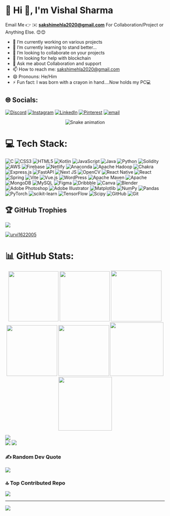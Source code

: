 # 💫 Hi 👋, I'm Vishal Sharma

Email Me 👉 ✉️ **sakshimehla2020@gmail.com** For Collaboration/Project or Anything Else. 😊😊


- 🔭 I’m currently working on various projects
- 🌱 I’m currently learning to stand better...
- 👯 I’m looking to collaborate on your projects
- 🤔 I’m looking for help with blockchain
- 💬 Ask me about Collaboration and support 
- 📫 How to reach me: sakshimehla2020@gmail.com
- 😄 Pronouns: He/Him
- ⚡ Fun fact: I was born with a crayon in hand....Now holds my PC💻


## 🌐 Socials:
[![Discord](https://img.shields.io/badge/Discord-%237289DA.svg?logo=discord&logoColor=white)](https://discord.gg/i_am_aizen07) [![Instagram](https://img.shields.io/badge/Instagram-%23E4405F.svg?logo=Instagram&logoColor=white)](https://instagram.com/_sharmavishal.94) [![LinkedIn](https://img.shields.io/badge/LinkedIn-%230077B5.svg?logo=linkedin&logoColor=white)](https://www.linkedin.com/in/vishal-sharma-7b760825a/) [![Pinterest](https://img.shields.io/badge/Pinterest-%23E60023.svg?logo=Pinterest&logoColor=white)](https://in.pinterest.com/sakshimehla2020/) [![email](https://img.shields.io/badge/Email-D14836?logo=gmail&logoColor=white)](mailto:sakshimehla2020@gmail.com) 

<div align="center">
  <img src="https://profile-readme-generator.com/assets/snake.svg" alt="Snake animation" />
</div>

# 💻 Tech Stack:
![C](https://img.shields.io/badge/c-%2300599C.svg?style=for-the-badge&logo=c&logoColor=white) ![CSS3](https://img.shields.io/badge/css3-%231572B6.svg?style=for-the-badge&logo=css3&logoColor=white) ![HTML5](https://img.shields.io/badge/html5-%23E34F26.svg?style=for-the-badge&logo=html5&logoColor=white) ![Kotlin](https://img.shields.io/badge/kotlin-%237F52FF.svg?style=for-the-badge&logo=kotlin&logoColor=white) ![JavaScript](https://img.shields.io/badge/javascript-%23323330.svg?style=for-the-badge&logo=javascript&logoColor=%23F7DF1E) ![Java](https://img.shields.io/badge/java-%23ED8B00.svg?style=for-the-badge&logo=openjdk&logoColor=white) ![Python](https://img.shields.io/badge/python-3670A0?style=for-the-badge&logo=python&logoColor=ffdd54) ![Solidity](https://img.shields.io/badge/Solidity-%23363636.svg?style=for-the-badge&logo=solidity&logoColor=white) ![AWS](https://img.shields.io/badge/AWS-%23FF9900.svg?style=for-the-badge&logo=amazon-aws&logoColor=white) ![Firebase](https://img.shields.io/badge/firebase-%23039BE5.svg?style=for-the-badge&logo=firebase) ![Netlify](https://img.shields.io/badge/netlify-%23000000.svg?style=for-the-badge&logo=netlify&logoColor=#00C7B7) ![Anaconda](https://img.shields.io/badge/Anaconda-%2344A833.svg?style=for-the-badge&logo=anaconda&logoColor=white) ![Apache Hadoop](https://img.shields.io/badge/Apache%20Hadoop-66CCFF?style=for-the-badge&logo=apachehadoop&logoColor=black) ![Chakra](https://img.shields.io/badge/chakra-%234ED1C5.svg?style=for-the-badge&logo=chakraui&logoColor=white) ![Express.js](https://img.shields.io/badge/express.js-%23404d59.svg?style=for-the-badge&logo=express&logoColor=%2361DAFB) ![FastAPI](https://img.shields.io/badge/FastAPI-005571?style=for-the-badge&logo=fastapi) ![Next JS](https://img.shields.io/badge/Next-black?style=for-the-badge&logo=next.js&logoColor=white) ![OpenCV](https://img.shields.io/badge/opencv-%23white.svg?style=for-the-badge&logo=opencv&logoColor=white) ![React Native](https://img.shields.io/badge/react_native-%2320232a.svg?style=for-the-badge&logo=react&logoColor=%2361DAFB) ![React](https://img.shields.io/badge/react-%2320232a.svg?style=for-the-badge&logo=react&logoColor=%2361DAFB) ![Spring](https://img.shields.io/badge/spring-%236DB33F.svg?style=for-the-badge&logo=spring&logoColor=white) ![Vite](https://img.shields.io/badge/vite-%23646CFF.svg?style=for-the-badge&logo=vite&logoColor=white) ![Vue.js](https://img.shields.io/badge/vue.js-%2335495e.svg?style=for-the-badge&logo=vuedotjs&logoColor=%234FC08D) ![WordPress](https://img.shields.io/badge/WordPress-%23117AC9.svg?style=for-the-badge&logo=WordPress&logoColor=white) ![Apache Maven](https://img.shields.io/badge/Apache%20Maven-C71A36?style=for-the-badge&logo=Apache%20Maven&logoColor=white) ![Apache](https://img.shields.io/badge/apache-%23D42029.svg?style=for-the-badge&logo=apache&logoColor=white) ![MongoDB](https://img.shields.io/badge/MongoDB-%234ea94b.svg?style=for-the-badge&logo=mongodb&logoColor=white) ![MySQL](https://img.shields.io/badge/mysql-4479A1.svg?style=for-the-badge&logo=mysql&logoColor=white) ![Figma](https://img.shields.io/badge/figma-%23F24E1E.svg?style=for-the-badge&logo=figma&logoColor=white) ![Dribbble](https://img.shields.io/badge/Dribbble-EA4C89?style=for-the-badge&logo=dribbble&logoColor=white) ![Canva](https://img.shields.io/badge/Canva-%2300C4CC.svg?style=for-the-badge&logo=Canva&logoColor=white) ![Blender](https://img.shields.io/badge/blender-%23F5792A.svg?style=for-the-badge&logo=blender&logoColor=white) ![Adobe Photoshop](https://img.shields.io/badge/adobe%20photoshop-%2331A8FF.svg?style=for-the-badge&logo=adobe%20photoshop&logoColor=white) ![Adobe Illustrator](https://img.shields.io/badge/adobe%20illustrator-%23FF9A00.svg?style=for-the-badge&logo=adobe%20illustrator&logoColor=white) ![Matplotlib](https://img.shields.io/badge/Matplotlib-%23ffffff.svg?style=for-the-badge&logo=Matplotlib&logoColor=black) ![NumPy](https://img.shields.io/badge/numpy-%23013243.svg?style=for-the-badge&logo=numpy&logoColor=white) ![Pandas](https://img.shields.io/badge/pandas-%23150458.svg?style=for-the-badge&logo=pandas&logoColor=white) ![PyTorch](https://img.shields.io/badge/PyTorch-%23EE4C2C.svg?style=for-the-badge&logo=PyTorch&logoColor=white) ![scikit-learn](https://img.shields.io/badge/scikit--learn-%23F7931E.svg?style=for-the-badge&logo=scikit-learn&logoColor=white) ![TensorFlow](https://img.shields.io/badge/TensorFlow-%23FF6F00.svg?style=for-the-badge&logo=TensorFlow&logoColor=white) ![Scipy](https://img.shields.io/badge/SciPy-%230C55A5.svg?style=for-the-badge&logo=scipy&logoColor=%white) ![GitHub](https://img.shields.io/badge/github-%23121011.svg?style=for-the-badge&logo=github&logoColor=white) ![Git](https://img.shields.io/badge/git-%23F05033.svg?style=for-the-badge&logo=git&logoColor=white)


## 🏆 GitHub Trophies
![](https://github-profile-trophy.vercel.app/?username=VishalSharma99&theme=radical&no-frame=false&no-bg=false&margin-w=4)
<p align="left"> <a href="https://github.com/ryo-ma/github-profile-trophy"><img src="https://github-profile-trophy.vercel.app/?username=urvi1622005" alt="urvi1622005" /></a> </p>

# 📊 GitHub Stats:

<div align="center">

<img height="158em" src="https://github-profile-summary-cards.vercel.app/api/cards/profile-details?username=VishalSharma99&theme=radical">
<img height="158em" src="https://github-profile-summary-cards.vercel.app/api/cards/stats?username=VishalSharma9&theme=radical">
<img height="160em" src="https://github-profile-summary-cards.vercel.app/api/cards/repos-per-language?username=VishalSharma99&theme=radical">
<img height="160em" src="https://github-profile-summary-cards.vercel.app/api/cards/most-commit-language?username=VishalSharma99&theme=radical">
<img height="160em" src="https://github-profile-summary-cards.vercel.app/api/cards/productive-time?username=VishalSharma99&theme=radical&utcOffset=8">
<img height="169em" src="https://github-readme-stats.vercel.app/api?username=VishalSharma99&theme=radical&hide_border=false&include_all_commits=false&count_private=false">
<img height="169em" src="https://github-readme-streak-stats.herokuapp.com/?user=VishalSharma99&theme=radical">

</div>

![](https://github-readme-stats.vercel.app/api/top-langs/?username=VishalSharma99&theme=dark&hide_border=false&include_all_commits=true&count_private=true&layout=compact)<br>
![](https://github-readme-stats.vercel.app/api?username=VishalSharma99&theme=dark&hide_border=false&include_all_commits=true&count_private=true)
![](https://github-readme-streak-stats.herokuapp.com/?user=VishalSharma99&theme=dark&hide_border=false)



### ✍️ Random Dev Quote
![](https://quotes-github-readme.vercel.app/api?type=horizontal&theme=radical)

### 🔝 Top Contributed Repo
![](https://github-contributor-stats.vercel.app/api?username=VishalSharma99&limit=5&theme=dark&combine_all_yearly_contributions=true)

---
[![](https://visitcount.itsvg.in/api?id=VishalSharma99&icon=0&color=0)](https://visitcount.itsvg.in)

<!-- Proudly created with GPRM ( https://gprm.itsvg.in ) -->
